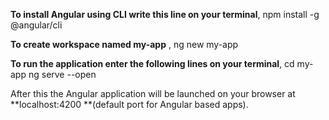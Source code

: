 **To install Angular using CLI write this line on your terminal**,
    npm install -g @angular/cli

**To create  workspace named my-app** ,
    ng new my-app

**To run the application enter the following lines on your terminal**,
    cd my-app
    ng serve --open
    
After this the Angular application will be launched on your browser at **localhost:4200 **(default port for Angular based apps).

